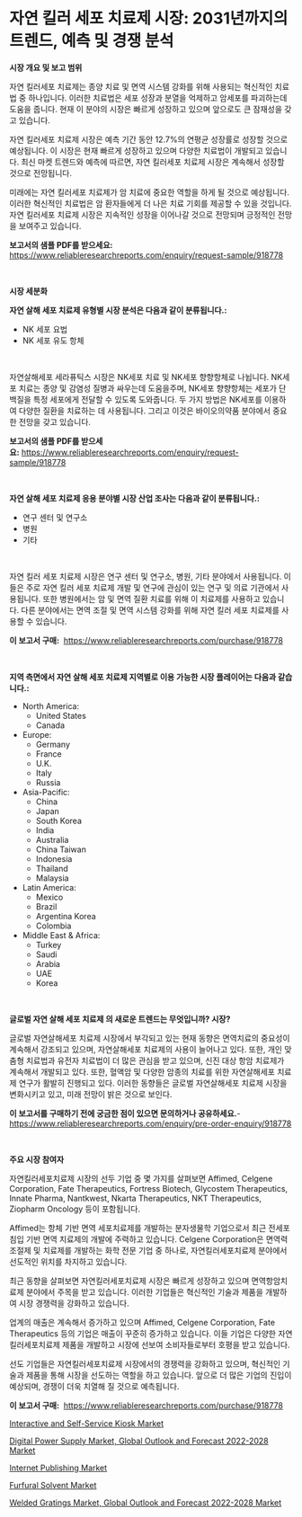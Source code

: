 <p><h1>자연 킬러 세포 치료제 시장: 2031년까지의 트렌드, 예측 및 경쟁 분석</h1></p><p><strong>시장 개요 및 보고 범위</strong></p>
<p><p>자연 킬러세포 치료제는 종양 치료 및 면역 시스템 강화를 위해 사용되는 혁신적인 치료법 중 하나입니다. 이러한 치료법은 세포 성장과 분열을 억제하고 암세포를 파괴하는데 도움을 줍니다. 현재 이 분야의 시장은 빠르게 성장하고 있으며 앞으로도 큰 잠재성을 갖고 있습니다.</p><p>자연 킬러세포 치료제 시장은 예측 기간 동안 12.7%의 연평균 성장률로 성장할 것으로 예상됩니다. 이 시장은 현재 빠르게 성장하고 있으며 다양한 치료법이 개발되고 있습니다. 최신 마켓 트렌드와 예측에 따르면, 자연 킬러세포 치료제 시장은 계속해서 성장할 것으로 전망됩니다.</p><p>미래에는 자연 킬러세포 치료제가 암 치료에 중요한 역할을 하게 될 것으로 예상됩니다. 이러한 혁신적인 치료법은 암 환자들에게 더 나은 치료 기회를 제공할 수 있을 것입니다. 자연 킬러세포 치료제 시장은 지속적인 성장을 이어나갈 것으로 전망되며 긍정적인 전망을 보여주고 있습니다.</p></p>
<p><strong>보고서의 샘플 PDF를 받으세요:</strong> <a href="https://www.reliableresearchreports.com/enquiry/request-sample/918778">https://www.reliableresearchreports.com/enquiry/request-sample/918778</a></p>
<p>&nbsp;</p>
<p><strong>시장 세분화</strong></p>
<p><strong>자연 살해 세포 치료제 유형별 시장 분석은 다음과 같이 분류됩니다.:</strong></p>
<p><ul><li>NK 세포 요법</li><li>NK 세포 유도 항체</li></ul></p>
<p>&nbsp;</p>
<p><p>자연살해세포 세라퓨틱스 시장은 NK세포 치료 및 NK세포 향향항체로 나뉩니다. NK세포 치료는 종양 및 감염성 질병과 싸우는데 도움을주며, NK세포 향향항체는 세포가 단백질을 특정 세포에게 전달할 수 있도록 도와줍니다. 두 가지 방법은 NK세포를 이용하여 다양한 질환을 치료하는 데 사용됩니다. 그리고 이것은 바이오의약품 분야에서 중요한 전망을 갖고 있습니다.</p></p>
<p><strong>보고서의 샘플 PDF를 받으세요:</strong>&nbsp;<a href="https://www.reliableresearchreports.com/enquiry/request-sample/918778">https://www.reliableresearchreports.com/enquiry/request-sample/918778</a></p>
<p>&nbsp;</p>
<p><strong> 자연 살해 세포 치료제 응용 분야별 시장 산업 조사는 다음과 같이 분류됩니다.:</strong></p>
<p><ul><li>연구 센터 및 연구소</li><li>병원</li><li>기타</li></ul></p>
<p>&nbsp;</p>
<p><p>자연 킬러 세포 치료제 시장은 연구 센터 및 연구소, 병원, 기타 분야에서 사용됩니다. 이들은 주로 자연 킬러 세포 치료제 개발 및 연구에 관심이 있는 연구 및 의료 기관에서 사용됩니다. 또한 병원에서는 암 및 면역 질환 치료를 위해 이 치료제를 사용하고 있습니다. 다른 분야에서는 면역 조절 및 면역 시스템 강화를 위해 자연 킬러 세포 치료제를 사용할 수 있습니다.</p></p>
<p><strong>이 보고서 구매:</strong>&nbsp; <a href="https://www.reliableresearchreports.com/purchase/918778">https://www.reliableresearchreports.com/purchase/918778</a></p>
<p>&nbsp;</p>
<p><strong>지역 측면에서 자연 살해 세포 치료제 지역별로 이용 가능한 시장 플레이어는 다음과 같습니다.:</strong></p>
<p><ul>
    <li>
        North America:
        <ul>
            <li>United States</li>
            <li>Canada</li>
        </ul>
    </li>
    <li>
        Europe:
        <ul>
            <li>Germany</li>
            <li>France</li>
            <li>U.K.</li>
            <li>Italy</li>
            <li>Russia</li>
        </ul>
    </li>
    <li>
        Asia-Pacific:
        <ul>
            <li>China</li>
            <li>Japan</li>
            <li>South Korea</li>
            <li>India</li>
            <li>Australia</li>
            <li>China Taiwan</li>
            <li>Indonesia</li>
            <li>Thailand</li>
            <li>Malaysia</li>
        </ul>
    </li>
    <li>
        Latin America:
        <ul>
            <li>Mexico</li>
            <li>Brazil</li>
            <li>Argentina Korea</li>
            <li>Colombia</li>
        </ul>
    </li>
    <li>
        Middle East & Africa:
        <ul>
            <li>Turkey</li>
            <li>Saudi</li>
            <li>Arabia</li>
            <li>UAE</li>
            <li>Korea</li>
        </ul>
    </li>
    </ul></p>
<p>&nbsp;</p>
<p><strong>글로벌 자연 살해 세포 치료제 의 새로운 트렌드는 무엇입니까? 시장?</strong></p>
<p><p>글로벌 자연살해세포 치료제 시장에서 부각되고 있는 현재 동향은 면역치료의 중요성이 계속해서 강조되고 있으며, 자연살해세포 치료제의 사용이 늘어나고 있다. 또한, 개인 맞춤형 치료법과 유전자 치료법이 더 많은 관심을 받고 있으며, 신진 대상 항암 치료제가 계속해서 개발되고 있다. 또한, 혈액암 및 다양한 암종의 치료를 위한 자연살해세포 치료제 연구가 활발히 진행되고 있다. 이러한 동향들은 글로벌 자연살해세포 치료제 시장을 변화시키고 있고, 미래 전망이 밝은 것으로 보인다.</p></p>
<p><strong>이 보고서를 구매하기 전에 궁금한 점이 있으면 문의하거나 공유하세요.</strong>- <a href="https://www.reliableresearchreports.com/enquiry/pre-order-enquiry/918778">https://www.reliableresearchreports.com/enquiry/pre-order-enquiry/918778</a></p>
<p>&nbsp;</p>
<p><strong>주요 시장 참여자</strong></p>
<p><p>자연킬러세포치료제 시장의 선두 기업 중 몇 가지를 살펴보면 Affimed, Celgene Corporation, Fate Therapeutics, Fortress Biotech, Glycostem Therapeutics, Innate Pharma, Nantkwest, Nkarta Therapeutics, NKT Therapeutics, Ziopharm Oncology 등이 포함됩니다.</p><p>Affimed는 항체 기반 면역 세포치료제를 개발하는 분자생물학 기업으로서 최근 전세포침입 기반 면역 치료제의 개발에 주력하고 있습니다. Celgene Corporation은 면역력 조절제 및 치료제를 개발하는 화학 전문 기업 중 하나로, 자연킬러세포치료제 분야에서 선도적인 위치를 차지하고 있습니다.</p><p>최근 동향을 살펴보면 자연킬러세포치료제 시장은 빠르게 성장하고 있으며 면역항암치료제 분야에서 주목을 받고 있습니다. 이러한 기업들은 혁신적인 기술과 제품을 개발하여 시장 경쟁력을 강화하고 있습니다.</p><p>업계의 매출은 계속해서 증가하고 있으며 Affimed, Celgene Corporation, Fate Therapeutics 등의 기업은 매출이 꾸준히 증가하고 있습니다. 이들 기업은 다양한 자연킬러세포치료제 제품을 개발하고 시장에 선보여 소비자들로부터 호평을 받고 있습니다.</p><p>선도 기업들은 자연킬러세포치료제 시장에서의 경쟁력을 강화하고 있으며, 혁신적인 기술과 제품을 통해 시장을 선도하는 역할을 하고 있습니다. 앞으로 더 많은 기업의 진입이 예상되며, 경쟁이 더욱 치열해 질 것으로 예측됩니다.</p></p>
<p><strong>이 보고서 구매:</strong>&nbsp;&nbsp;<a href="https://www.reliableresearchreports.com/purchase/918778">https://www.reliableresearchreports.com/purchase/918778</a></p>
<p><p><a href="https://issuu.com/reportprime-2/docs/interactive-and-self-service-kiosk-market-size-203">Interactive and Self-Service Kiosk Market</a></p><p><a href="https://fearless-okapi-6c8.notion.site/Digital-Power-Supply-Market-Global-Outlook-and-Forecast-2022-2028-Market-Research-Report-Reveals-Th-5006065ad9024f61a2a6172b8e0513d6">Digital Power Supply Market, Global Outlook and Forecast 2022-2028 Market</a></p><p><a href="https://github.com/yoshih12/Market-Research-Report-List-2/blob/main/internet-publishing-market.md">Internet Publishing Market</a></p><p><a href="https://view.publitas.com/reportprime-1/furfural-solvent-market-size-reflecting-a-forecast-till-2031-market-by-type-by-application-and-by-geography/">Furfural Solvent Market</a></p><p><a href="https://gamy-alyssum-396.notion.site/Global-Welded-Gratings-Market-Global-Outlook-and-Forecast-2022-2028-Market-by-Types-Applications--cc78df7974634a81b9e76035b293d358">Welded Gratings Market, Global Outlook and Forecast 2022-2028 Market</a></p></p>
